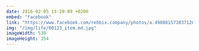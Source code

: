 ```yaml
---
date: 2016-02-05 15:20:09 +0200
embed: "facebook"
link: "https://www.facebook.com/rebbix.company/photos/a.490881571037126.1073741837.192737880851498/490882081037075/?type=3"
img: "/img/life/00123_item.md.jpg"
imageWidth: 530
imageHeight: 354
---
```

